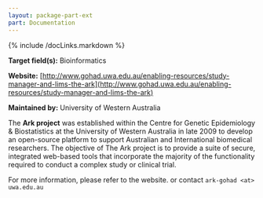 ```yaml
---
layout: package-part-ext
part: Documentation
---
```

{% include /docLinks.markdown %}

**Target field(s):** Bioinformatics 

**Website:** 
[http://www.gohad.uwa.edu.au/enabling-resources/study-manager-and-lims-the-ark](http://www.gohad.uwa.edu.au/enabling-resources/study-manager-and-lims-the-ark)

**Maintained by:** University of Western Australia

The **Ark project** was established within the Centre for Genetic Epidemiology & Biostatistics at the University of Western Australia in late 2009 to develop an open-source platform to support Australian and International biomedical researchers. The objective of The Ark project is to provide a suite of secure, integrated web-based tools that incorporate the majority of the functionality required to conduct a complex study or clinical trial.

For more information, please refer to the website. or contact ``ark-gohad <at> uwa.edu.au`` 

